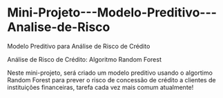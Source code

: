 # Mini-Projeto---Modelo-Preditivo---Analise-de-Risco
Modelo Preditivo para Análise de Risco de Crédito

Análise de Risco de Crédito: Algoritmo Random Forest


Neste mini-projeto, será criado um modelo preditivo usando o algortimo Random Forest para prever o risco de concessão de crédito a clientes de instituições financeiras, tarefa cada vez mais comum atualmente! 
